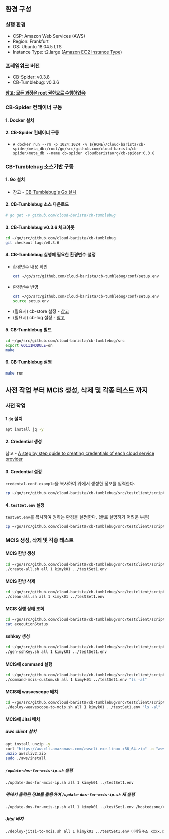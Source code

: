 ## 환경 구성
### 실행 환경
- CSP: Amazon Web Services (AWS)
- Region: Frankfurt
- OS: Ubuntu 18.04.5 LTS
- Instance Type: t2.large ([Amazon EC2 Instance Type](https://aws.amazon.com/ko/ec2/instance-types/))

### 프레임워크 버전
- CB-Spider: v0.3.8
- CB-Tumblebug: v0.3.6


**<ins>참고: 모든 과정은 root 권한으로 수행하였음</ins>**

### CB-Spider 컨테이너 구동
#### 1. Docker 설치
#### 2. CB-Spider 컨테이너 구동
  - `# docker run --rm -p 1024:1024 -v ${HOME}/cloud-barista/cb-spider/meta_db:/root/go/src/github.com/cloud-barista/cb-spider/meta_db --name cb-spider cloudbaristaorg/cb-spider:0.3.8`

### CB-Tumblebug 소스기반 구동
#### 1. Go 설치
  - 참고 - [CB-Tumblebug's Go 설치](https://github.com/cloud-barista/cb-tumblebug#%EC%86%8C%EC%8A%A4-%EA%B8%B0%EB%B0%98-%EC%84%A4%EC%B9%98--%EC%8B%A4%ED%96%89-%EC%83%81%EC%84%B8-%EC%A0%95%EB%B3%B4)

#### 2. CB-Tumblebug 소스 다운로드
  ```bash
  # go get -v github.com/cloud-barista/cb-tumblebug
  ```

#### 3. CB-Tumblebug v0.3.6 체크아웃
  ```bash
  cd ~/go/src/github.com/cloud-barista/cb-tumblebug
  git checkout tags/v0.3.6
  ```

#### 4. CB-Tumblebug 실행에 필요한 환경변수 설정
  - 환경변수 내용 확인
    ```bash
    cat ~/go/src/github.com/cloud-barista/cb-tumblebug/conf/setup.env
    ```
  - 환경변수 반영
    ```bash
    cat ~/go/src/github.com/cloud-barista/cb-tumblebug/conf/setup.env
    source setup.env
    ```
  - (필요시) cb-store 설정 - [참고](https://github.com/cloud-barista/cb-tumblebug#%EC%86%8C%EC%8A%A4-%EA%B8%B0%EB%B0%98-%EC%84%A4%EC%B9%98--%EC%8B%A4%ED%96%89-%EC%83%81%EC%84%B8-%EC%A0%95%EB%B3%B4)
  - (필요시) cb-log 설정 - [참고](https://github.com/cloud-barista/cb-tumblebug#%EC%86%8C%EC%8A%A4-%EA%B8%B0%EB%B0%98-%EC%84%A4%EC%B9%98--%EC%8B%A4%ED%96%89-%EC%83%81%EC%84%B8-%EC%A0%95%EB%B3%B4)

#### 5. CB-Tumblebug 빌드
  ```bash
  cd ~/go/src/github.com/cloud-barista/cb-tumblebug/src
  export GO111MODULE=on
  make
  ```

#### 6. CB-Tumblebug 실행
  ```bash
  make run
  ```

## 사전 작업 부터 MCIS 생성, 삭제 및 각종 테스트 까지
### 사전 작업
#### 1.`jq` 설치
```bash
apt install jq -y
```

#### 2. Credential 생성
참고 - [A step by step guide to creating credentials of each cloud service provider](../Public-Cloud/A-step-by-step-guide-to-creating-credentials-of-each-cloud-service-provider.md)

#### 3. Credential 설정
`credental.conf.example`을 복사하여 위에서 생성한 정보를 입력한다.
```bash
cp ~/go/src/github.com/cloud-barista/cb-tumblebug/src/testclient/scripts/credentials.conf.example ~/go/src/github.com/cloud-barista/cb-tumblebug/src/testclient/scripts/credentials.conf
```

#### 4. `testSet.env` 설정
`testSet.env`를 복사하여 원하는 환경을 설정한다. (글로 설명하기 어려운 부분)
```bash
cp ~/go/src/github.com/cloud-barista/cb-tumblebug/src/testclient/scripts/testSet.env ~/go/src/github.com/cloud-barista/cb-tumblebug/src/testclient/scripts/testSet1.env
```
### MCIS 생성, 삭제 및 각종 테스트
#### MCIS 한방 생성
```bash
cd ~/go/src/github.com/cloud-barista/cb-tumblebug/src/testclient/scripts/sequentialFullTest
./create-all.sh all 1 kimyk01 ../testSet1.env
```

#### MCIS 한방 삭제
```bash
cd ~/go/src/github.com/cloud-barista/cb-tumblebug/src/testclient/scripts/sequentialFullTest
./clean-all.sh all 1 kimyk01 ../testSet1.env
```

#### MCIS 실행 상태 조회
```bash
cd ~/go/src/github.com/cloud-barista/cb-tumblebug/src/testclient/scripts/sequentialFullTest
cat executionStatus
```

#### sshkey 생성
```bash
cd ~/go/src/github.com/cloud-barista/cb-tumblebug/src/testclient/scripts/sequentialFullTest
./gen-sshKey.sh all 1 kimyk01 ../testSet1.env
```

#### MCIS에 command 실행
```bash
cd ~/go/src/github.com/cloud-barista/cb-tumblebug/src/testclient/scripts/sequentialFullTest
./command-mcis-custom.sh all 1 kimyk01 ../testSet1.env "ls -al"
```

#### MCIS에 wasvescope 배치
```bash
cd ~/go/src/github.com/cloud-barista/cb-tumblebug/src/testclient/scripts/sequentialFullTest
./deploy-weavescope-to-mcis.sh all 1 kimyk01 ../testSet1.env "ls -al"
```

#### MCIS에 Jitsi 배치
##### aws client 설치
```bash
apt install unzip -y
curl "https://awscli.amazonaws.com/awscli-exe-linux-x86_64.zip" -o "awscliv2.zip"
unzip awscliv2.zip
sudo ./aws/install
```
##### `/update-dns-for-mcis-ip.sh` 실행
```bash
./update-dns-for-mcis-ip.sh all 1 kimyk01 ../testSet1.env
```

##### 위에서 출력된 정보를 활용하여 `/update-dns-for-mcis-ip.sh` 재 실행
```bash
./update-dns-for-mcis-ip.sh all 1 kimyk01 ../testSet1.env /hostedzone/xxxxxx xxxx.xxxx.xxxx(<-domain)
```

##### Jitsi 배치
```bash
./deploy-jitsi-to-mcis.sh all 1 kimyk01 ../testSet1.env 이메일주소 xxxx.xxxx.xxxx(위 도메인)
```